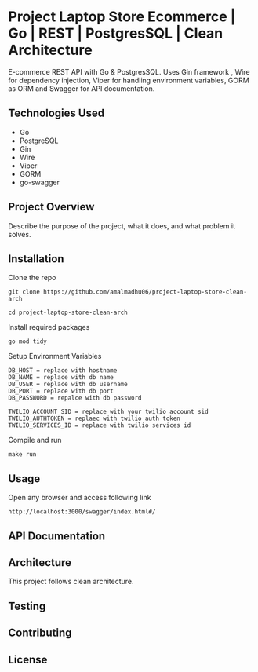 # Project Laptop Store Ecommerce | Go | REST | PostgresSQL | Clean Architecture

E-commerce REST API with Go & PostgresSQL. Uses Gin framework , Wire for dependency injection, Viper for handling environment variables, GORM as ORM and Swagger for API documentation.

## Technologies Used

- Go
- PostgreSQL
- Gin
- Wire
- Viper
- GORM
- go-swagger

## Project Overview

Describe the purpose of the project, what it does, and what problem it solves.

## Installation

Clone the repo
```
git clone https://github.com/amalmadhu06/project-laptop-store-clean-arch

cd project-laptop-store-clean-arch
```
Install required packages
```
go mod tidy
```

Setup Environment Variables 
```.env
DB_HOST = replace with hostname
DB_NAME = replace with db name
DB_USER = replace with db username
DB_PORT = replace with db port
DB_PASSWORD = repalce with db password

TWILIO_ACCOUNT_SID = replace with your twilio account sid
TWILIO_AUTHTOKEN = replaec with twilio auth token
TWILIO_SERVICES_ID = replace with twilio services id
```

Compile and run
```
make run
```

## Usage

Open any browser and access following link
```
http://localhost:3000/swagger/index.html#/
```

## API Documentation



## Architecture

This project follows clean architecture.

## Testing


## Contributing


## License

